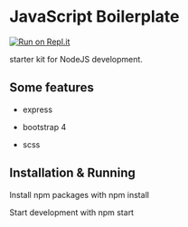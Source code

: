 # JavaScript Boilerplate

[![Run on Repl.it](https://repl.it/badge/github/bspeidel/nodejs-boilerplate)](https://repl.it/github/bspeidel/nodejs-boilerplate)

starter kit for NodeJS development.

## Some features

- express

- bootstrap 4

- scss

## Installation & Running

Install npm packages with npm install

Start development with npm start
